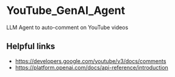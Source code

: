 # YouTube_GenAI_Agent
LLM Agent to auto-comment on YouTube videos

## Helpful links
* https://developers.google.com/youtube/v3/docs/comments
* https://platform.openai.com/docs/api-reference/introduction

